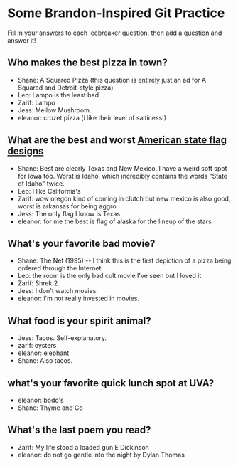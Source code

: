 # Some Brandon-Inspired Git Practice
Fill in your answers to each icebreaker question, then add a question and answer it!

## Who makes the best pizza in town? 
* Shane: A Squared Pizza (this question is entirely just an ad for A Squared and Detroit-style pizza)
* Leo: Lampo is the least bad 
* Zarif: Lampo 
* Jess: Mellow Mushroom.
* eleanor: crozet pizza (i like their level of saltiness!)

## What are the best and worst [American state flag designs](https://en.wikipedia.org/wiki/Flags_of_the_U.S._states_and_territories)
* Shane: Best are clearly Texas and New Mexico. I have a weird soft spot for Iowa too. Worst is Idaho, which incredibly contains the words "State of Idaho" twice. 
* Leo: I like California's
* Zarif: wow oregon kind of coming in clutch but new mexico is also good, worst is arkansas for being aggro 
* Jess: The only flag I know is Texas.
* eleanor: for me the best is flag of alaska for the lineup of the stars.

## What's your favorite bad movie?
* Shane: The Net (1995) -- I think this is the first depiction of a pizza being ordered through the Internet. 
* Leo: the room is the only bad cult movie I've seen but I loved it
* Zarif: Shrek 2 
* Jess: I don't watch movies. 
* eleanor: i'm not really invested in movies. 

## What food is your spirit animal?
* Jess: Tacos. Self-explanatory. 
* zarif: oysters 
* eleanor: elephant
* Shane: Also tacos.

## what's your favorite quick lunch spot at UVA?
* eleanor: bodo's
* Shane: Thyme and Co

## What's the last poem you read?
* Zarif: My life stood a loaded gun E Dickinson 
* eleanor: do not go gentle into the night by Dylan Thomas
